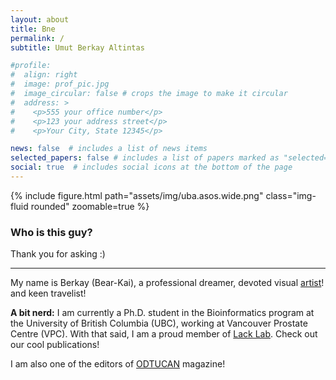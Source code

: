 ```yaml
---
layout: about
title: Bne
permalink: /
subtitle: Umut Berkay Altintas

#profile:
#  align: right
#  image: prof_pic.jpg
#  image_circular: false # crops the image to make it circular
#  address: >
#    <p>555 your office number</p>
#    <p>123 your address street</p>
#    <p>Your City, State 12345</p>

news: false  # includes a list of news items
selected_papers: false # includes a list of papers marked as "selected={true}"
social: true  # includes social icons at the bottom of the page
---
```



{% include figure.html path="assets/img/uba.asos.wide.png" class="img-fluid rounded" zoomable=true %}

<h3>Who is this guy?</h3>
Thank you for asking :) 

---

My name is Berkay (Bear-Kai), a professional dreamer, devoted visual [artist](/gallery/)! and keen travelist!

**A bit nerd:** I am currently a Ph.D. student in the Bioinformatics program at the University of British Columbia (UBC), working at Vancouver Prostate Centre (VPC). With that said, I am a proud member of [Lack Lab](https://lacklab.ku.edu.tr/). Check out our cool publications!

I am also one of the editors of [ODTUCAN](https://odtualumnicanada.ca/magazine/) magazine!

